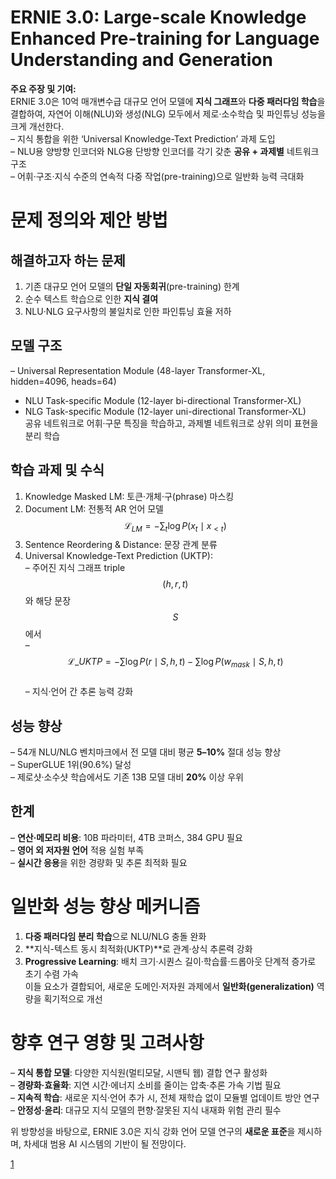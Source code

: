 # ERNIE 3.0: Large-scale Knowledge Enhanced Pre-training for Language Understanding and Generation

**주요 주장 및 기여:**  
ERNIE 3.0은 10억 매개변수급 대규모 언어 모델에 **지식 그래프**와 **다중 패러다임 학습**을 결합하여, 자연어 이해(NLU)와 생성(NLG) 모두에서 제로·소수학습 및 파인튜닝 성능을 크게 개선한다.  
– 지식 통합을 위한 ‘Universal Knowledge-Text Prediction’ 과제 도입  
– NLU용 양방향 인코더와 NLG용 단방향 인코더를 각기 갖춘 **공유 + 과제별** 네트워크 구조  
– 어휘·구조·지식 수준의 연속적 다중 작업(pre-training)으로 일반화 능력 극대화  

# 문제 정의와 제안 방법

## 해결하고자 하는 문제  
1. 기존 대규모 언어 모델의 **단일 자동회귀**(pre-training) 한계  
2. 순수 텍스트 학습으로 인한 **지식 결여**  
3. NLU·NLG 요구사항의 불일치로 인한 파인튜닝 효율 저하  

## 모델 구조  
– Universal Representation Module (48-layer Transformer-XL, hidden=4096, heads=64)  
- NLU Task-specific Module (12-layer bi-directional Transformer-XL)  
- NLG Task-specific Module (12-layer uni-directional Transformer-XL)  
공유 네트워크로 어휘·구문 특징을 학습하고, 과제별 네트워크로 상위 의미 표현을 분리 학습  

## 학습 과제 및 수식  
1. Knowledge Masked LM: 토큰·개체·구(phrase) 마스킹  
2. Document LM: 전통적 AR 언어 모델 $$\mathcal{L}_{LM}=-\sum_t\log P(x_t\mid x_{<t})$$  
3. Sentence Reordering & Distance: 문장 관계 분류  
4. Universal Knowledge-Text Prediction (UKTP):  
   – 주어진 지식 그래프 triple $$(h,r,t)$$와 해당 문장 $$S$$에서  
   – $$\mathcal{L}\_{UKTP}=-\sum\log P(r\mid S,h,t)-\sum\log P(w_{mask}\mid S,h,t)$$  
   – 지식·언어 간 추론 능력 강화  

## 성능 향상  
– 54개 NLU/NLG 벤치마크에서 전 모델 대비 평균 **5–10%** 절대 성능 향상  
– SuperGLUE 1위(90.6%) 달성  
– 제로샷·소수샷 학습에서도 기존 13B 모델 대비 **20%** 이상 우위  

## 한계  
– **연산·메모리 비용**: 10B 파라미터, 4TB 코퍼스, 384 GPU 필요  
– **영어 외 저자원 언어** 적용 실험 부족  
– **실시간 응용**을 위한 경량화 및 추론 최적화 필요  

# 일반화 성능 향상 메커니즘

1. **다중 패러다임 분리 학습**으로 NLU/NLG 충돌 완화  
2. **지식-텍스트 동시 최적화(UKTP)**로 관계·상식 추론력 강화  
3. **Progressive Learning**: 배치 크기·시퀀스 길이·학습률·드롭아웃 단계적 증가로 초기 수렴 가속  
이들 요소가 결합되어, 새로운 도메인·저자원 과제에서 **일반화(generalization)** 역량을 획기적으로 개선  

# 향후 연구 영향 및 고려사항

– **지식 통합 모델**: 다양한 지식원(멀티모달, 시맨틱 웹) 결합 연구 활성화  
– **경량화·효율화**: 지연 시간·에너지 소비를 줄이는 압축·추론 가속 기법 필요  
– **지속적 학습**: 새로운 지식·언어 추가 시, 전체 재학습 없이 모듈별 업데이트 방안 연구  
– **안정성·윤리**: 대규모 지식 모델의 편향·잘못된 지식 내재화 위험 관리 필수  

위 방향성을 바탕으로, ERNIE 3.0은 지식 강화 언어 모델 연구의 **새로운 표준**을 제시하며, 차세대 범용 AI 시스템의 기반이 될 전망이다.

[1](https://ppl-ai-file-upload.s3.amazonaws.com/web/direct-files/attachments/22370781/7bbc362a-0f54-43f5-b3e4-9e1223b7f9df/2107.02137v1.pdf)
